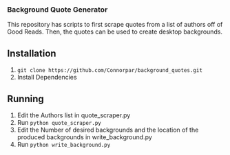 ### Background Quote Generator
This repository has scripts to first scrape quotes from a list of authors off of Good Reads. Then, the quotes can be used to create desktop backgrounds.

## Installation
1. `git clone https://github.com/Connorpar/background_quotes.git`
2. Install Dependencies

## Running
1. Edit the Authors list in quote_scraper.py 
2. Run `python quote_scraper.py`
3. Edit the Number of desired backgrounds and the location of the produced backgrounds in write_background.py
4. Run `python write_background.py`
